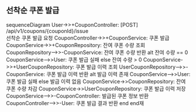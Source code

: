 ## 선착순 쿠폰 발급
sequenceDiagram
User->>+CouponController: [POST] /api/v1/coupons/{couponId}/issue<br>선착순 쿠폰 발급 요청
CouponController->>+CouponService: 쿠폰 발급
CouponService->>+CouponRepository: 잔여 쿠폰 수량 조회
CouponRepository-->>-CouponService: 잔여 쿠폰 수량 반환
alt 잔여 수량 == 0
CouponService-->>User: 쿠폰 발급 실패
else 잔여 수량 > 0
CouponService->>+UserCouponRepository: 쿠폰 발급 이력 조회
UserCouponRepository-->>-CouponService: 쿠폰 발급 이력 반환
alt 발급 이력 존재
CouponService-->>User: 쿠폰 발급 실패
else 발급 이력 없음
CouponService->>CouponRepository: 잔여 쿠폰 수량 차감
CouponService->>UserCouponRepository: 쿠폰 발급 이력 저장
CouponService-->>-CouponController: 발급된 쿠폰 정보 반환
CouponController-->>-User: 쿠폰 발급 결과 반환
end
end재